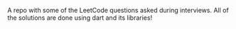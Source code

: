 A repo with some of the LeetCode questions asked during interviews. 
All of the solutions are done using dart and its libraries!
